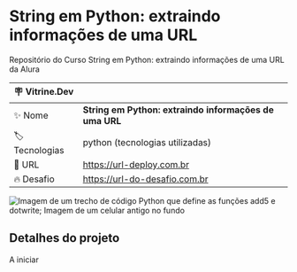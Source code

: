 # String em Python: extraindo informações de uma URL

Repositório do Curso String em Python: extraindo informações de uma URL da Alura

| :placard: Vitrine.Dev |     |
| -------------  | --- |
| :sparkles: Nome        | **String em Python: extraindo informações de uma URL**
| :label: Tecnologias | python (tecnologias utilizadas)
| :rocket: URL         | https://url-deploy.com.br
| :fire: Desafio     | https://url-do-desafio.com.br

<!-- Inserir imagem com a #vitrinedev ao final do link -->
![Imagem de um trecho de código Python que define as funções add5 e dotwrite;
  Imagem de um celular antigo no fundo](https://cdn.pixabay.com/photo/2016/07/13/08/48/mobile-phone-1513945__340.jpg#vitrinedev)

## Detalhes do projeto

A iniciar
